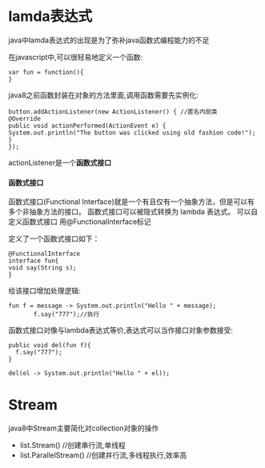 # lamda表达式
java中lamda表达式的出现是为了弥补java函数式编程能力的不足

在javascript中,可以很轻易地定义一个函数:

    var fun = function(){
    }
  
java8之前函数封装在对象的方法里面,调用函数需要先实例化:

    button.addActionListener(new ActionListener() { //匿名内部类
    @Override
    public void actionPerformed(ActionEvent e) {
    System.out.println("The button was clicked using old fashion code!");
    }
    });
  
 actionListener是一个**函数式接口**
 #### 函数式接口
 函数式接口(Functional Interface)就是一个有且仅有一个抽象方法，但是可以有多个非抽象方法的接口。
 函数式接口可以被隐式转换为 lambda 表达式。
 可以自定义函数式接口 用@FunctionalInterface标记
 
 定义了一个函数式接口如下：
 
    @FunctionalInterface
    interface fun{
    void say(String s);
    }

给该接口增加处理逻辑:
  
    fun f = message -> System.out.println("Hello " + message);
           f.say("777");//执行
           
函数式接口对像与lambda表达式等价,表达式可以当作接口对象参数接受:

    public void del(fun f){
      f.say("777");
    }
    
    del(el -> System.out.println("Hello " + el));
    
# Stream
 java8中Stream主要简化对collection对象的操作
 
 -  list.Stream() //创建串行流,单线程
 -  list.ParallelStream()  //创建并行流,多线程执行,效率高
 
  

  
  
  
  
  
  
  
  
  
  
  
  
  
  
  
  
  
  
  
  
  
  
  
  
  
  
 
 
